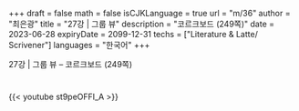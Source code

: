 +++
draft = false
math = false
isCJKLanguage = true
url = "m/36"
author = "최은광"
title = "27강 | 그룹 뷰"
description = "코르크보드 (249쪽)"
date = 2023-06-28
expiryDate = 2099-12-31
techs = ["Literature & Latte/ Scrivener"]
languages = "한국어"
+++

27강 | 그룹 뷰 – 코르크보드 (249쪽)

<!--more--> 

#

{{< youtube st9peOFFI_A >}}

#